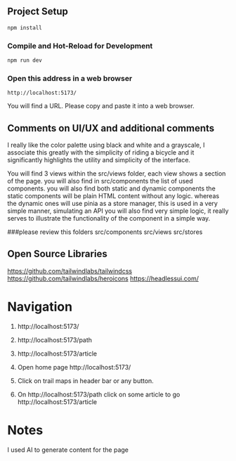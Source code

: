 
## Project Setup

```sh
npm install
```

### Compile and Hot-Reload for Development

```sh
npm run dev
```
### Open this address in a web browser
```
http://localhost:5173/
```
You will find a URL. Please copy and paste it into a web browser.
## Comments on UI/UX and additional comments
I really like the color palette using black and white and a grayscale,
I associate this greatly with the simplicity of riding a bicycle and it significantly highlights the utility and simplicity of the interface.

You will find 3 views within the src/views folder, each view shows a section of the page.
you will also find in src/components the list of used components.
you will also find both static and dynamic components
the static components will be plain HTML content without any logic.
whereas the dynamic ones will use pinia as a store manager, this is used in a very simple manner, simulating an API
you will also find very simple logic, it really serves to illustrate the functionality of the component in a simple way.

###please review this folders
src/components
src/views
src/stores

## Open Source Libraries
https://github.com/tailwindlabs/tailwindcss
https://github.com/tailwindlabs/heroicons
https://headlessui.com/

# Navigation
1. http://localhost:5173/
2. http://localhost:5173/path
3. http://localhost:5173/article




1. Open home page http://localhost:5173/
2. Click on trail maps in header bar or any button.
3. On http://localhost:5173/path click on some article to go http://localhost:5173/article
# Notes
I used AI to generate content for the page
